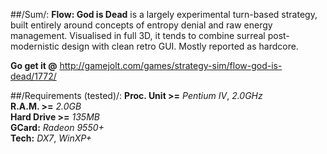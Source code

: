 ##/Sum/:
**Flow: God is Dead** is a largely experimental turn-based strategy, built entirely around concepts of entropy denial and raw energy management. Visualised in full 3D, it tends to combine surreal post-modernistic design with clean retro GUI. Mostly reported as hardcore.

**Go get it @** http://gamejolt.com/games/strategy-sim/flow-god-is-dead/1772/
 
##/Requirements (tested)/:
**Proc. Unit >=** *Pentium IV*, *2.0GHz*  
**R.A.M. >=** *2.0GB*  
**Hard Drive >=** *135MB*  
**GCard:** *Radeon 9550+*  
**Tech:** *DX7*, *WinXP+*
